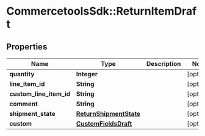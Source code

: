 # CommercetoolsSdk::ReturnItemDraft

## Properties
Name | Type | Description | Notes
------------ | ------------- | ------------- | -------------
**quantity** | **Integer** |  | [optional] 
**line_item_id** | **String** |  | [optional] 
**custom_line_item_id** | **String** |  | [optional] 
**comment** | **String** |  | [optional] 
**shipment_state** | [**ReturnShipmentState**](ReturnShipmentState.md) |  | [optional] 
**custom** | [**CustomFieldsDraft**](CustomFieldsDraft.md) |  | [optional] 

